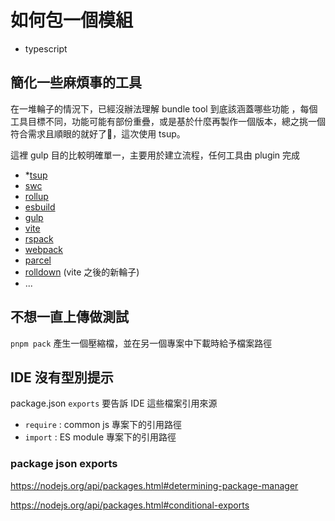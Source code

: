 # 如何包一個模組

- typescript

## 簡化一些麻煩事的工具

在一堆輪子的情況下，已經沒辦法理解 bundle tool 到底該涵蓋哪些功能 ，每個工具目標不同，功能可能有部份重疊，或是基於什麼再製作一個版本，總之挑一個符合需求且順眼的就好了🫠，這次使用 tsup。

這裡 gulp 目的比較明確單一，主要用於建立流程，任何工具由 plugin 完成

- *[tsup](https://tsup.egoist.dev/)
- [swc](https://swc.rs/)
- [rollup](https://rollupjs.org/)
- [esbuild](https://esbuild.github.io/)
- [gulp](https://gulpjs.com/)
- [vite](https://vite.dev/)
- [rspack](https://rspack.dev/index)
- [webpack](https://webpack.js.org/)
- [parcel](https://parceljs.org/)
- [rolldown](https://rolldown.rs/) (vite 之後的新輪子)
- ...

## 不想一直上傳做測試

`pnpm pack` 產生一個壓縮檔，並在另一個專案中下載時給予檔案路徑

## IDE 沒有型別提示

package.json `exports` 要告訴 IDE 這些檔案引用來源

- `require` : common js 專案下的引用路徑
- `import` : ES module 專案下的引用路徑

### package json exports

https://nodejs.org/api/packages.html#determining-package-manager


https://nodejs.org/api/packages.html#conditional-exports

